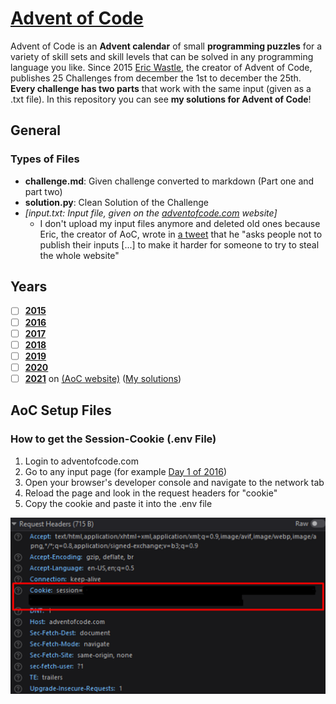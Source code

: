 # [Advent of Code](https://adventofcode.com)
Advent of Code is an **Advent calendar** of small **programming puzzles** for a variety of skill sets and skill levels 
that can be solved in any programming language you like. Since 2015 [Eric Wastle](https://was.tl/), the creator of 
Advent of Code, publishes 25 Challenges from december the 1st to december the 25th. **Every challenge has two parts** 
that work with the same input (given as a .txt file). In this repository you can see **my solutions for Advent of 
Code**!

## General
### Types of Files
- **challenge.md**: Given challenge converted to markdown (Part one and part two)
- **solution.py**: Clean Solution of the Challenge
- *\[input.txt: Input file, given on the [adventofcode.com](https://adventofcode.com/) website]*
    - I don't upload my input files anymore and deleted old ones because Eric, the creator of AoC, wrote in 
      [a tweet](https://twitter.com/ericwastl/status/1465805354214830081) that he "asks people not to publish their 
      inputs [...] to make it harder for someone to try to steal the whole website"

## Years
- [ ] [**2015**](https://adventofcode.com/2015)
- [ ] [**2016**](https://adventofcode.com/2016)
- [ ] [**2017**](https://adventofcode.com/2017)
- [ ] [**2018**](https://adventofcode.com/2018)
- [ ] [**2019**](https://adventofcode.com/2019)
- [ ] [**2020**](https://adventofcode.com/2020)
- [ ] [**2021**](2021/2021.md) on [(AoC website)](https://adventofcode.com/2021) ([My solutions](2021))

## AoC Setup Files
### How to get the Session-Cookie (.env File)
1. Login to adventofcode.com
2. Go to any input page (for example [Day 1 of 2016](https://adventofcode.com/2016/day/1))
3. Open your browser's developer console and navigate to the network tab
4. Reload the page and look in the request headers for "cookie"
5. Copy the cookie and paste it into the .env file

<a href="https://github.com/leonfroschauer/AdventOfCode">
    <img src="https://github.com/leonfroschauer/AdventOfCode/blob/main/.github/photos/Session_Cookie.png" width="700">
</a>
